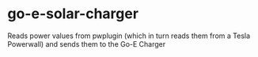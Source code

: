 # go-e-solar-charger
Reads power values from pwplugin (which in turn reads them from a Tesla Powerwall) and sends them to the Go-E Charger
